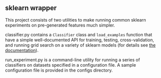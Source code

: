 sklearn wrapper
---------------

This project consists of two utilities to make running common sklearn experiments on pre-generated features much simpler.

classifier.py contains a `Classifier` class and `load_examples` function that have a simple well-documented API for training, testing, cross-validation, and running grid search on a variety of sklearn models (for details see [the documentation](../blob/master/doc/index.html)).

run_experiment.py is a command-line utility for running a series of classifiers on datasets specified in a configuration file. A sample configuration file is provided in the configs directory.